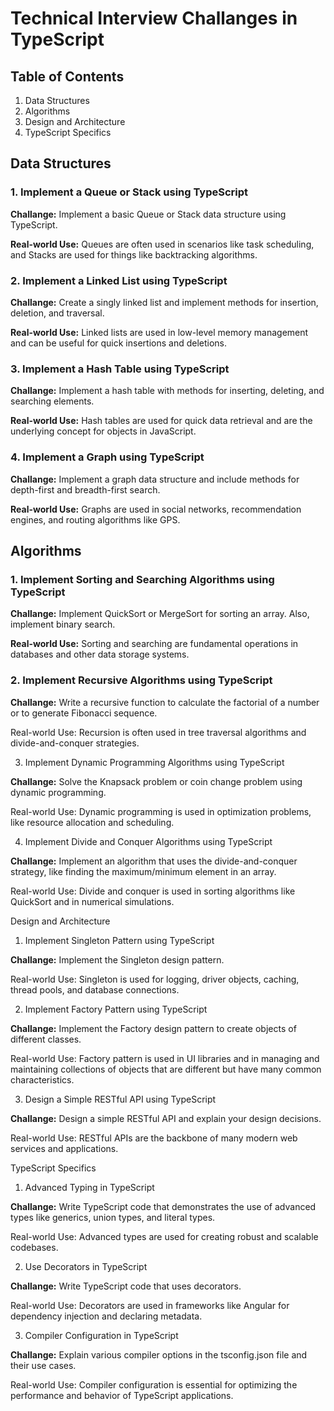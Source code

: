 # Technical Interview Challanges in TypeScript

## Table of Contents

1. Data Structures
2. Algorithms
3. Design and Architecture
4. TypeScript Specifics


## Data Structures

### 1. Implement a Queue or Stack using TypeScript

__Challange:__ Implement a basic Queue or Stack data structure using TypeScript.

__Real-world Use:__ Queues are often used in scenarios like task scheduling, and Stacks are used for things like backtracking algorithms.

### 2. Implement a Linked List using TypeScript

__Challange:__ Create a singly linked list and implement methods for insertion, deletion, and traversal.

__Real-world Use:__ Linked lists are used in low-level memory management and can be useful for quick insertions and deletions.

### 3. Implement a Hash Table using TypeScript

__Challange:__ Implement a hash table with methods for inserting, deleting, and searching elements.

__Real-world Use:__ Hash tables are used for quick data retrieval and are the underlying concept for objects in JavaScript.

### 4. Implement a Graph using TypeScript

__Challange:__ Implement a graph data structure and include methods for depth-first and breadth-first search.

__Real-world Use:__ Graphs are used in social networks, recommendation engines, and routing algorithms like GPS.

## Algorithms

### 1. Implement Sorting and Searching Algorithms using TypeScript

__Challange:__ Implement QuickSort or MergeSort for sorting an array. Also, implement binary search.

__Real-world Use:__ Sorting and searching are fundamental operations in databases and other data storage systems.

### 2. Implement Recursive Algorithms using TypeScript


__Challange:__ Write a recursive function to calculate the factorial of a number or to generate Fibonacci sequence.

Real-world Use: Recursion is often used in tree traversal algorithms and divide-and-conquer strategies.

3. Implement Dynamic Programming Algorithms using TypeScript

__Challange:__ Solve the Knapsack problem or coin change problem using dynamic programming.

Real-world Use: Dynamic programming is used in optimization problems, like resource allocation and scheduling.

4. Implement Divide and Conquer Algorithms using TypeScript

__Challange:__ Implement an algorithm that uses the divide-and-conquer strategy, like finding the maximum/minimum element in an array.

Real-world Use: Divide and conquer is used in sorting algorithms like QuickSort and in numerical simulations.

Design and Architecture
1. Implement Singleton Pattern using TypeScript

__Challange:__ Implement the Singleton design pattern.

Real-world Use: Singleton is used for logging, driver objects, caching, thread pools, and database connections.

2. Implement Factory Pattern using TypeScript

__Challange:__ Implement the Factory design pattern to create objects of different classes.

Real-world Use: Factory pattern is used in UI libraries and in managing and maintaining collections of objects that are different but have many common characteristics.

3. Design a Simple RESTful API using TypeScript

__Challange:__ Design a simple RESTful API and explain your design decisions.

Real-world Use: RESTful APIs are the backbone of many modern web services and applications.

TypeScript Specifics
1. Advanced Typing in TypeScript

__Challange:__ Write TypeScript code that demonstrates the use of advanced types like generics, union types, and literal types.

Real-world Use: Advanced types are used for creating robust and scalable codebases.

2. Use Decorators in TypeScript

__Challange:__ Write TypeScript code that uses decorators.

Real-world Use: Decorators are used in frameworks like Angular for dependency injection and declaring metadata.

3. Compiler Configuration in TypeScript

__Challange:__ Explain various compiler options in the tsconfig.json file and their use cases.

Real-world Use: Compiler configuration is essential for optimizing the performance and behavior of TypeScript applications.

